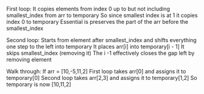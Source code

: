 First loop:
It copies elements from index 0 up to but not including smallest_index from arr to temporary
So since smallest index is at 1 it copies index 0 to temporary
Essential is preserves the part of the arr before the smallest_index

Second loop:
Starts from element after smallest_index and shifts everything one step to the left into temporary
It places arr[i] into temporary[i - 1]
It skips smallest_index (removing it)
The i -1 effectively closes the gap left by removing element

Walk through:
If arr = [10,-5,11,2]
First loop takes arr[0] and assigns it to temporary[0]
Second loop takes arr[2,3] and assigns it to temporary[1,2]
So temporary is now [10,11,2]